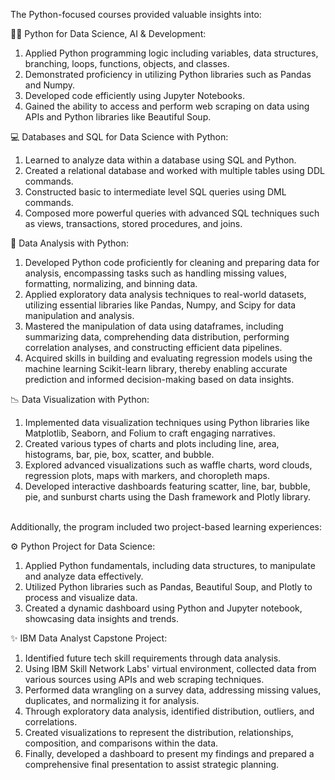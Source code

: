 The Python-focused courses provided valuable insights into:

👨‍💻 Python for Data Science, AI & Development:
1. Applied Python programming logic including variables, data structures, branching, loops, functions, objects, and classes.
2. Demonstrated proficiency in utilizing Python libraries such as Pandas and Numpy.
3. Developed code efficiently using Jupyter Notebooks.
4. Gained the ability to access and perform web scraping on data using APIs and Python libraries like Beautiful Soup.

💻 Databases and SQL for Data Science with Python:
1. Learned to analyze data within a database using SQL and Python.
2. Created a relational database and worked with multiple tables using DDL commands.
3. Constructed basic to intermediate level SQL queries using DML commands.
4. Composed more powerful queries with advanced SQL techniques such as views, transactions, stored procedures, and joins.

🧮 Data Analysis with Python:
1. Developed Python code proficiently for cleaning and preparing data for analysis, encompassing tasks such as handling missing values, formatting, normalizing, and binning data.
2. Applied exploratory data analysis techniques to real-world datasets, utilizing essential libraries like Pandas, Numpy, and Scipy for data manipulation and analysis.
3. Mastered the manipulation of data using dataframes, including summarizing data, comprehending data distribution, performing correlation analyses, and constructing efficient data pipelines.
4. Acquired skills in building and evaluating regression models using the machine learning Scikit-learn library, thereby enabling accurate prediction and informed decision-making based on data insights.

📉 Data Visualization with Python:
1. Implemented data visualization techniques using Python libraries like Matplotlib, Seaborn, and Folium to craft engaging narratives.
2. Created various types of charts and plots including line, area, histograms, bar, pie, box, scatter, and bubble.
3. Explored advanced visualizations such as waffle charts, word clouds, regression plots, maps with markers, and choropleth maps.
4. Developed interactive dashboards featuring scatter, line, bar, bubble, pie, and sunburst charts using the Dash framework and Plotly library.

<br>
Additionally, the program included two project-based learning experiences:

⚙ Python Project for Data Science:
1. Applied Python fundamentals, including data structures, to manipulate and analyze data effectively.
2. Utilized Python libraries such as Pandas, Beautiful Soup, and Plotly to process and visualize data.
3. Created a dynamic dashboard using Python and Jupyter notebook, showcasing data insights and trends.

✨ IBM Data Analyst Capstone Project:
1. Identified future tech skill requirements through data analysis. 
2. Using IBM Skill Network Labs' virtual environment, collected data from various sources using APIs and web scraping techniques. 
3. Performed data wrangling on a survey data, addressing missing values, duplicates, and normalizing it for analysis.
4. Through exploratory data analysis, identified distribution, outliers, and correlations.
5. Created visualizations to represent the distribution, relationships, composition, and comparisons within the data. 
6. Finally, developed a dashboard to present my findings and prepared a comprehensive final presentation to assist strategic planning.
